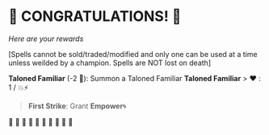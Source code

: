 # :sparkler: CONGRATULATIONS! :sparkler: 
*Here are your rewards*

[Spells cannot be sold/traded/modified and only one can be used at a time unless weilded by a champion. Spells are NOT lost on death]

**Taloned Familiar** (-2 :large_blue_diamond:): Summon a Taloned Familiar 
**__Taloned Familiar__**
﻿> :heart:﻿﻿﻿ : 1 / :boom::zap:
> **First Strike**: Grant __Empower__🌀

:sparkler: :sparkler: :sparkler: :sparkler: :sparkler: :sparkler: :sparkler: :sparkler: :sparkler: :sparkler: 
